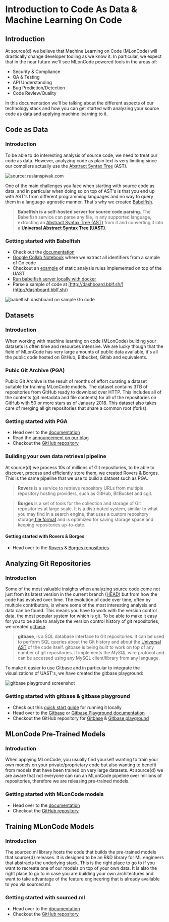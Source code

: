 # Introduction to Code As Data & Machine Learning On Code

## Introduction

At source{d} we believe that Machine Learning on Code \(MLonCode\) will drastically change developer tooling as we know it. In particular, we expect that in the near future we'll see MLonCode powered tools in the areas of:

* Security & Compliance 
* QA & Testing 
* API Understanding 
* Bug Prediction/Detection
* Code Review/Quality

In this documentation we'll be talking about the different aspects of our technology stack and how you can get started with analyzing your source code as data and applying machine learning to it.

## Code as Data

### Introduction

To be able to do interesting analysis of source code, we need to treat our code as data. However, analyzing code as plain text is very limiting since our compilers actually use the [Abstract Syntax Tree](https://en.wikipedia.org/wiki/Abstract_syntax_tree) \(AST\).  

![source: ruslanspivak.com](.gitbook/assets/lsbasi_part7_ast_01.png)

One of the main challenges you face when starting with source code as data, and in particular when doing so on top of AST's is that you end up with AST's from different programming languages and no way to query them in a language-agnostic manner. That's why we created [Babelfish](https://docs.sourced.tech/babelfish).

> **Babelfish is a self-hosted server for source code parsing.** The Babelfish service can parse any file, in any supported language, extracting an [Abstract Syntax Tree \(AST\)](https://en.wikipedia.org/wiki/Abstract_syntax_tree) from it and converting it into a [**Universal Abstract Syntax Tree \(UAST\)**](https://docs.sourced.tech/babelfish/uast/uast-specification).

### Getting started with Babelfish

* Check out the [documentation](https://docs.sourced.tech/babelfish)
* [Google Collab Notebook](https://colab.research.google.com/drive/1sHq2sIZqIpfoEdRSmAHb49ghbWFecuy-) where we extract all identifiers from a sample of Go code
* Checkout an [example](https://github.com/bblfsh/sonar-checks) of static analysis rules implemented on top of the UAST
* [Run babelfish server locally with docker](https://docs.sourced.tech/babelfish/using-babelfish/getting-started#installing-bblfshd-locally)
* Parse a sample of code at [http://dashboard.bblf.sh/](http://dashboard.bblf.sh/)

![babelfish dashboard on sample Go code](.gitbook/assets/2018-06-11-123333_1599x1551_scrot.png)

## Datasets

### Introduction

When working with machine learning on code \(MLonCode\) building your datasets is often time and resources intensive. We are lucky though that the field of MLonCode has very large amounts of public data available, it's all the public code hosted on GitHub, Bitbucket, Gitlab and equivalents. 

### Pubic Git Archive \(PGA\)

Public Git Archive is the result of months of effort curating a dataset suitable for training MLonCode models. The dataset contains 3TB of repositories from GitHub ready to download over HTTP. This includes all of the contents \(git metadata and file contents\) for all of the repositories on GitHub with 50 or more stars as of January 2018. This dataset also takes care of merging all git repositories that share a common root \(forks\). 

### Getting started with PGA

* Head over to the [documentation](https://docs.sourced.tech/datasets/publicgitarchive)
* Read the [announcement on our blog](https://blog.sourced.tech/post/announcing-pga/)
* Checkout the [GitHub repository](https://github.com/src-d/datasets/tree/master/PublicGitArchive)

### Building your own data retrieval pipeline

At source{d} we process 10s of millions of Git repositories, to be able to discover, process and efficiently store them, we created Rovers & Borges. This is the same pipeline that we use to build a dataset such as PGA. 

> **Rovers** is a service to retrieve repository URLs from multiple repository hosting providers, such as GitHub, BitBucket and cgit.

> **Borges** is a set of tools for the collection and storage of Git repositories at large scale. It is a distributed system, similar to what you may find in a search engine, that uses a custom repository storage[ file format](https://github.com/src-d/go-siva) and is optimized for saving storage space and keeping repositories up-to-date.

#### Getting started with Rovers & Borges

* Head over to the [Rovers](https://github.com/src-d/rovers) & [Borges repositories](https://github.com/src-d/borges)

## Analyzing Git Repositories

### Introduction

Some of the most valuable insights when analyzing source code come not just from its latest version in the current branch \([HEAD](https://git-scm.com/docs/gitglossary#gitglossary-aiddefheadahead)\) but from how the code has evolved over time. The evolution of code over time, often by multiple contributors, is where some of the most interesting analysis and data can be found. This means you have to work with the version control data, the most popular system for which is [git](https://git-scm.com/). To be able to make it easy for you to be able to analyze the version control history of git repositories, we created [gitbase](https://github.com/src-d/gitbase). 

> **gitbase**, is a SQL database interface to Git repositories. It can be used to perform SQL queries about the Git history and about the [Universal AST](https://doc.bblf.sh/) of the code itself. gitbase is being built to work on top of any number of git repositories. It implements the _MySQL_ wire protocol and can be accessed using any MySQL client/library from any language.

To make it easier to use Gitbase and in particular to integrate the visualizations of UAST's, we have created the gitbase playground:   

![gitbase playground screenshot](.gitbook/assets/40638423-2742904c-6303-11e8-84d0-500eb35ed092.png)

### Getting started with gitbase & gitbase playground

* Check out this [quick start guide](https://docs.sourced.tech/gitbase-playground/documentation/quickstart) for running it locally
* Head over to the [Gitbase](https://docs.sourced.tech/gitbase) or [Gitbase Playground documentation](https://docs.sourced.tech/gitbase-playground/)
* Checkout the GitHub repository for [Gitbase](https://github.com/src-d/gitbase) & [Gitbase playground](https://github.com/src-d/gitbase-playground)

## MLonCode Pre-Trained Models

### Introduction

When applying MLonCode, you usually find yourself wanting to train your own models on your private/proprietary code but also wanting to benefit from models that have been trained on very large datasets. At source{d} we are aware that not everyone can run an MLonCode pipeline over millions of repositories, therefore we are releasing pre-trained models.

### Getting started with MLonCode models

* Head over to the [documentation](https://docs.sourced.tech/models)
* Checkout the [GitHub repository](https://github.com/src-d/models)

## Training MLonCode Models

### Introduction

The sourced.ml library hosts the code that builds the pre-trained models that source{d} releases. It is designed to be an R&D library for ML engineers that abstracts the underlying stack. This is the right place to go to if you want to recreate one of our models on top of your own data. It is also the right place to go to in case you are building your own architectures and want to take advantage of the feature engineering that is already available to you via sourced.ml.

### Getting started with sourced.ml

* Head over to the [documentation](https://docs.sourced.tech/sourced-ml)
* Checkout the [GitHub repository](https://github.com/src-d/ml)

